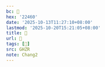 ```yaml
---
bc: 𢑠
hex: '22460'
date: '2025-10-13T11:27:10+08:00'
lastmod: '2025-10-20T15:21:05+08:00'
title: 󰕼
url: 󰕼
tags: [𢑠]
src: GHZR
note: Chang2
---
```

